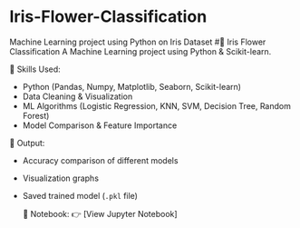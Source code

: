 # Iris-Flower-Classification
Machine Learning project using Python on Iris Dataset
#🌸 Iris Flower Classification
A Machine Learning project using Python & Scikit-learn.

🔹 Skills Used:
- Python (Pandas, Numpy, Matplotlib, Seaborn, Scikit-learn)
- Data Cleaning & Visualization
- ML Algorithms (Logistic Regression, KNN, SVM, Decision Tree, Random Forest)
- Model Comparison & Feature Importance

 🔹 Output:
- Accuracy comparison of different models
- Visualization graphs
- Saved trained model (`.pkl` file)

  🔹 Notebook:
👉 [View Jupyter Notebook]
